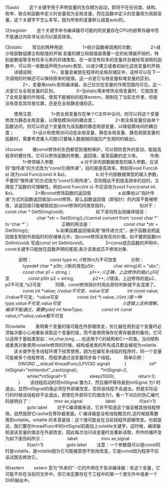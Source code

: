 (1)auto
　　这个关键字用于声明变量的生存期为自动，即将不在任何类、结构、枚举、联合和函数中定义的变量视为全局变量，而在函数中定义的变量视为局部变量。这个关键字不怎么多写，因为所有的变量默认就是auto的。 

(2)register
　　这个关键字命令编译器尽可能的将变量存在CPU内部寄存器中而不是通过内存寻址访问以提高效率。 

(3)static
　　常见的两种用途:
　　　　1>统计函数被调用的次数;
　　　　2>减少局部数组建立和赋值的开销.变量的建立和赋值是需要一定的处理器开销的，特别是数组等含有较多元素的存储类型。在一些含有较多的变量并且被经常调用的函数中，可以将一些数组声明为static类型，以减少建立或者初始化这些变量的开销. 
　　详细说明:
　　　　1>、变量会被放在程序的全局存储区中，这样可以在下一次调用的时候还可以保持原来的赋值。这一点是它与栈变量和堆变量的区别。
　　　　2>、变量用static告知编译器，自己仅仅在变量的作用范围内可见。这一点是它与全局变量的区别。
　　　　3>当static用来修饰全局变量时，它就改变了全局变量的作用域，使其不能被别的程序extern，限制在了当前文件里，但是没有改变其存放位置，还是在全局静态储存区。

　　使用注意:
　　　　1>若全局变量仅在单个C文件中访问，则可以将这个变量修改为静态全局变量，以降低模块间的耦合度；
　　　　2>若全局变量仅由单个函数访问，则可以将这个变量改为该函数的静态局部变量，以降低模块间的耦合度；
　　　　3>设计和使用访问动态全局变量、静态全局变量、静态局部变量的函数时，需要考虑重入问题(只要输入数据相同就应产生相同的输出)。 

(4)const
　　被const修饰的东西都受到强制保护，可以预防意外的变动，能提高程序的健壮性。它可以修饰函数的参数、返回值，甚至函数的定义体。 
　　作用:
　　　　1>修饰输入参数
　　　　　　a.对于非内部数据类型的输入参数，应该将“值传递”的方式改为“const引用传递”，目的是提高效率。例如将void Func(A a) 改为void Func(const A &a)。
　　　　　　b.对于内部数据类型的输入参数，不要将“值传递”的方式改为“const引用传递”。否则既达不到提高效率的目的，又降低了函数的可理解性。例如void Func(int x) 不应该改为void Func(const int &x)。
　　　　2>用const修饰函数的返回值
　　　　　　a.如果给以“指针传递”方式的函数返回值加const修饰，那么函数返回值（即指针）的内容不能被修改，该返回值只能被赋给加const修饰的同类型指针。
　　　　　　　如对于： const char * GetString(void);
　　　　　　　如下语句将出现编译错误：
　　　　　　 　char *str = GetString();//cannot convert from 'const char *' to 'char *'；
　　　　　　　正确的用法是：
　　　　　　　const char *str = GetString();
　　　　　　b.如果函数返回值采用“值传递方式”，由于函数会把返回值复制到外部临时的存储单元中，加const修饰没有任何价值。如不要把函数int GetInt(void) 写成const int GetInt(void)。
　　　　3>const成员函数的声明中，const关键字只能放在函数声明的尾部,表示该类成员不修改对象.

　　　说明：
　　　　const type m; //修饰m为不可改变
　　　示例：
　　　　typedef char * pStr; //新的类型pStr;
　　　　char string[4] = "abc";
　　　　const char *p1 = string；
　　　　p1++; //正确，上边修饰的是*p1,p1可变
　　　　const pStr p2 = string;
　　　　p2++; //错误，上边修饰的是p2，p2不可变,*p2可变
　　　同理，const修饰指针时用此原则判断就不会混淆了。
　　　　const int *value; //*value不可变，value可变
　　　　int* const value; //value不可变，*value可变
　　　　const (int *) value; //(int *)是一种type,value不可变,*value可变
　　　　　　　　　　　　　　//逻辑上这样理解，编译不能通过，需要tydef int* NewType;
　　　　const int* const value;//*value,value都不可变 

(5)volatile
　　表明某个变量的值可能在外部被改变，优化器在用到这个变量时必须每次都小心地重新读取这个变量的值，而不是使用保存在寄存器里的备份。它可以适用于基础类型如：int,char,long......也适用于C的结构和C++的类。当对结构或者类对象使用volatile修饰的时候，结构或者类的所有成员都会被视为volatile.
　　该关键字在多线程环境下经常使用，因为在编写多线程的程序时，同一个变量可能被多个线程修改，而程序通过该变量同步各个线程。
　　简单示例：
　　　DWORD __stdcall threadFunc(LPVOID signal)
　　　{
　　　　　int* intSignal="reinterdivt"_cast(signal);
　　　　　*intSignal=2;
　　　　　while(*intSignal!=1)
　　　　　sleep(1000);
　　　　　return 0;
　　　}
　　该线程启动时将intSignal 置为2，然后循环等待直到intSignal 为1 时退出。显然intSignal的值必须在外部被改变，否则该线程不会退出。但是实际运行的时候该线程却不会退出，即使在外部将它的值改为1，看一下对应的伪汇编代码就明白了：
　　　　　mov ax,signal
　　　　　label:
　　　　　if(ax!=1)
　　　　　goto label
　　对于C编译器来说，它并不知道这个值会被其他线程修改。自然就把它cache在寄存器里面。C 编译器是没有线程概念的,这时候就需要用到volatile。volatile 的本意是指：这个值可能会在当前线程外部被改变。也就是说，我们要在threadFunc中的intSignal前面加上volatile关键字，这时候，编译器知道该变量的值会在外部改变，因此每次访问该变量时会重新读取，所作的循环变为如下面伪码所示：
　　　　　label:
　　　　　mov ax,signal
　　　　　if(ax!=1)
　　　　　goto label 
　　注意：一个参数既可以是const同时是volatile，是volatile因为它可能被意想不到地改变。它是const因为程序不应该试图去修改它。 

(6)extern
　　extern 意为“外来的”···它的作用在于告诉编译器：有这个变量，它可能不存在当前的文件中，但它肯定要存在于工程中的某一个源文件中或者一个Dll的输出中。 